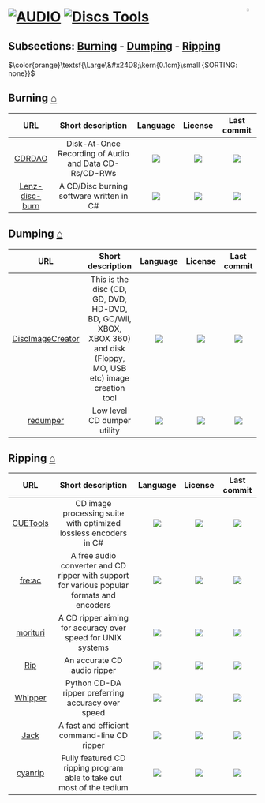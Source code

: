 # [![AUDIO](https://flat.badgen.net/badge/HyMPS/AUDIO/green?scale=1.8)](https://github.com/forart/HyMPS#-1 "AUDIO resources") [![Discs Tools](https://flat.badgen.net/badge/HyMPS/Disc%20Tools/blue?scale=1.8&label=)](https://github.com/forart/HyMPS#ai-based "AI-based") <img align="right" alt="WIP" src="https://user-images.githubusercontent.com/171307/210726270-adc28ba9-dada-42cf-b53e-b01d03e3dca7.png" width="4%" /> 

## Subsections: [Burning](#burning-) - [Dumping](#dumping-) - [Ripping](#ripping-)

$\color{orange}\textsf{\Large\&#x24D8;\kern{0.1cm}\small {SORTING: none}}$ 

## Burning [⌂](#--)
|URL|Short description|Language|License|Last commit|
|:-:|:-:|:-:|:-:|:-:|
|[CDRDAO](https://cdrdao.sourceforge.net/)|Disk-At-Once Recording of Audio and Data CD-Rs/CD-RWs|[![](https://img.shields.io/github/languages/top/cdrdao/cdrdao?color=pink&style=flat-square)](https://github.com/cdrdao/cdrdao/graphs/contributors)|[![](https://flat.badgen.net/github/license/cdrdao/cdrdao?label=)](https://github.com/cdrdao/cdrdao/blob/master/LICENSE)|[![](https://flat.badgen.net/github/last-commit/cdrdao/cdrdao/master?label=)](https://github.com/cdrdao/cdrdao/graphs/code-frequency)|
|[Lenz-disc-burn](https://github.com/LenzB1987/Lenz-disc-burn#readme)|A CD/Disc burning software written in C#|[![](https://img.shields.io/github/languages/top/LenzB1987/Lenz-disc-burn?color=pink&style=flat-square)](https://github.com/LenzB1987/Lenz-disc-burn/graphs/contributors)|[![](https://flat.badgen.net/github/license/LenzB1987/Lenz-disc-burn?label=)](https://github.com/LenzB1987/Lenz-disc-burn/blob/master/LICENSE)|[![](https://flat.badgen.net/github/last-commit/LenzB1987/Lenz-disc-burn?label=)](https://github.com/LenzB1987/Lenz-disc-burn/graphs/code-frequency)|

## Dumping [⌂](#--)
|URL|Short description|Language|License|Last commit|
|:-:|:-:|:-:|:-:|:-:|
|[DiscImageCreator](http://forum.redump.org/topic/10483/discimagecreator/)|This is the disc (CD, GD, DVD, HD-DVD, BD, GC/Wii, XBOX, XBOX 360) and disk (Floppy, MO, USB etc) image creation tool|[![](https://img.shields.io/github/languages/top/saramibreak/DiscImageCreator?color=pink&style=flat-square)](https://github.com/saramibreak/DiscImageCreator/graphs/contributors)|[![](https://flat.badgen.net/github/license/saramibreak/DiscImageCreator?label=)](https://github.com/saramibreak/DiscImageCreator/blob/master/LICENSE)|[![](https://flat.badgen.net/github/last-commit/saramibreak/DiscImageCreator/master?label=)](https://github.com/saramibreak/DiscImageCreator/graphs/code-frequency)|
|[redumper](https://github.com/superg/redumper#readme)|Low level CD dumper utility|[![](https://img.shields.io/github/languages/top/superg/redumper?color=pink&style=flat-square)](https://github.com/superg/redumper/graphs/contributors)|[![](https://flat.badgen.net/github/license/superg/redumper?label=)](https://github.com/superg/redumper/blob/master/LICENSE)|[![](https://flat.badgen.net/github/last-commit/superg/redumper?label=)](https://github.com/superg/redumper/graphs/code-frequency)|

## Ripping [⌂](#--)
|URL|Short description|Language|License|Last commit|
|:-:|:-:|:-:|:-:|:-:|
|[CUETools](http://cue.tools/)|CD image processing suite with optimized lossless encoders in C#|[![](https://img.shields.io/github/languages/top/gchudov/cuetools.net?color=pink&style=flat-square)](https://github.com/gchudov/cuetools.net/graphs/contributors)|[![](https://flat.badgen.net/github/license/gchudov/cuetools.net?label=)](https://github.com/gchudov/cuetools.net/blob/master/LICENSE)|[![](https://flat.badgen.net/github/last-commit/gchudov/cuetools.net/master?label=)](https://github.com/gchudov/cuetools.net/graphs/code-frequency)|
|[fre:ac](https://www.freac.org/)|A free audio converter and CD ripper with support for various popular formats and encoders|[![](https://img.shields.io/github/languages/top/enzo1982/freac?color=pink&style=flat-square)](https://github.com/enzo1982/freac/graphs/contributors)|[![](https://flat.badgen.net/github/license/enzo1982/freac?label=)](https://github.com/enzo1982/freac/blob/master/LICENSE)|[![](https://flat.badgen.net/github/last-commit/enzo1982/freac/master?label=)](https://github.com/enzo1982/freac/graphs/code-frequency)|
|[morituri](https://github.com/thomasvs/morituri#readme)|A CD ripper aiming for accuracy over speed for UNIX systems|[![](https://img.shields.io/github/languages/top/thomasvs/morituri?color=pink&style=flat-square)](https://github.com/thomasvs/morituri/graphs/contributors)|[![](https://flat.badgen.net/github/license/thomasvs/morituri?label=)](https://github.com/thomasvs/morituri/blob/master/LICENSE)|[![](https://flat.badgen.net/github/last-commit/thomasvs/morituri/master?label=)](https://github.com/thomasvs/morituri/graphs/code-frequency)|
|[Rip](https://github.com/sbooth/Rip#readme)|An accurate CD audio ripper|[![](https://img.shields.io/github/languages/top/sbooth/Rip?color=pink&style=flat-square)](https://github.com/sbooth/Rip/graphs/contributors)|[![](https://flat.badgen.net/github/license/sbooth/Rip?label=)](https://github.com/sbooth/Rip/blob/master/LICENSE)|[![](https://flat.badgen.net/github/last-commit/sbooth/Rip/master?label=)](https://github.com/sbooth/Rip/graphs/code-frequency)|
|[Whipper](https://github.com/whipper-team/whipper#readme)|Python CD-DA ripper preferring accuracy over speed|[![](https://img.shields.io/github/languages/top/whipper-team/whipper?color=pink&style=flat-square)](https://github.com/whipper-team/whipper/graphs/contributors)|[![](https://flat.badgen.net/github/license/whipper-team/whipper?label=)](https://github.com/whipper-team/whipper/blob/master/LICENSE)|[![](https://flat.badgen.net/github/last-commit/whipper-team/whipper/master?label=)](https://github.com/whipper-team/whipper/graphs/code-frequency)|
|[Jack](https://github.com/jack-cli-cd-ripper/jack#readme)|A fast and efficient command-line CD ripper|[![](https://img.shields.io/github/languages/top/jack-cli-cd-ripper/jack?color=pink&style=flat-square)](https://github.com/jack-cli-cd-ripper/jack/graphs/contributors)|[![](https://flat.badgen.net/github/license/jack-cli-cd-ripper/jack?label=)](https://github.com/jack-cli-cd-ripper/jack/blob/master/LICENSE)|[![](https://flat.badgen.net/github/last-commit/jack-cli-cd-ripper/jack/python3-mb?label=)](https://github.com/jack-cli-cd-ripper/jack/graphs/code-frequency)|
|[cyanrip](https://github.com/cyanreg/cyanrip#readme)|Fully featured CD ripping program able to take out most of the tedium|[![](https://img.shields.io/github/languages/top/cyanreg/cyanrip?color=pink&style=flat-square)](https://github.com/cyanreg/cyanrip/graphs/contributors)|[![](https://flat.badgen.net/github/license/cyanreg/cyanrip?label=)](https://github.com/cyanreg/cyanrip/blob/master/LICENSE)|[![](https://flat.badgen.net/github/last-commit/cyanreg/cyanrip?label=)](https://github.com/cyanreg/cyanrip/graphs/code-frequency)|
